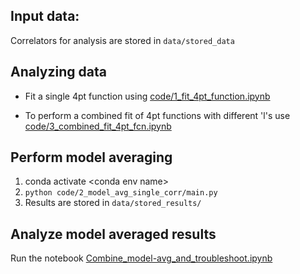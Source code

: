 

## Input data: 
Correlators for analysis are stored in `data/stored_data`

## Analyzing data

- Fit a single 4pt function using [code/1_fit_4pt_function.ipynb](https://github.com/vmos1/Code_highlights/tree/main/2_Correlated_Fits_QFE/fit_4pt_function/code/1_fit_4pt_function.ipynb) 

- To perform a combined fit of 4pt functions with different 'l's use [code/3_combined_fit_4pt_fcn.ipynb](https://github.com/vmos1/Code_highlights/tree/main/2_Correlated_Fits_QFE/fit_4pt_function/code/3_combined_fit_4pt_fcn.ipynb)

## Perform model averaging 
1. conda activate \<conda env name\>
2. `python code/2_model_avg_single_corr/main.py`
3. Results are stored in `data/stored_results/`

## Analyze model averaged results

Run the notebook [Combine_model-avg_and_troubleshoot.ipynb](https://github.com/vmos1/Code_highlights/blob/main/2_Correlated_Fits_QFE/fit_4pt_function/code/2_model_avg_single_corr/Combine_model-avg_and_troubleshoot.ipynb)
